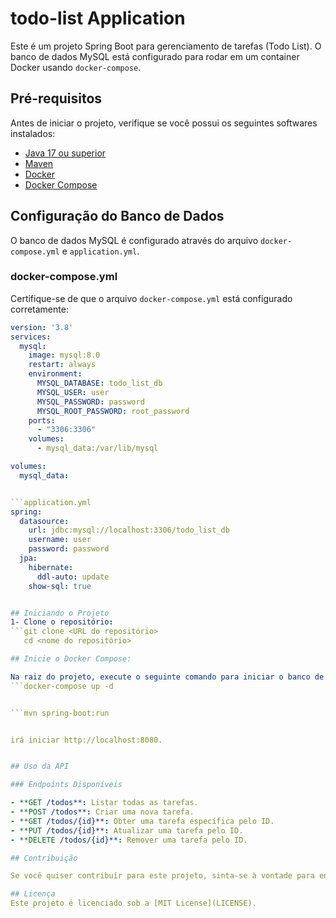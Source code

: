 # todo-list Application

Este é um projeto Spring Boot para gerenciamento de tarefas (Todo List). O banco de dados MySQL está configurado para rodar em um container Docker usando `docker-compose`.

## Pré-requisitos

Antes de iniciar o projeto, verifique se você possui os seguintes softwares instalados:

- [Java 17 ou superior](https://www.oracle.com/java/technologies/javase-jdk11-downloads.html)
- [Maven](https://maven.apache.org/)
- [Docker](https://www.docker.com/get-started)
- [Docker Compose](https://docs.docker.com/compose/)

## Configuração do Banco de Dados

O banco de dados MySQL é configurado através do arquivo `docker-compose.yml` e `application.yml`.

### docker-compose.yml

Certifique-se de que o arquivo `docker-compose.yml` está configurado corretamente:

```yaml
version: '3.8'
services:
  mysql:
    image: mysql:8.0
    restart: always
    environment:
      MYSQL_DATABASE: todo_list_db
      MYSQL_USER: user
      MYSQL_PASSWORD: password
      MYSQL_ROOT_PASSWORD: root_password
    ports:
      - "3306:3306"
    volumes:
      - mysql_data:/var/lib/mysql

volumes:
  mysql_data:


```application.yml
spring:
  datasource:
    url: jdbc:mysql://localhost:3306/todo_list_db
    username: user
    password: password
  jpa:
    hibernate:
      ddl-auto: update
    show-sql: true


## Iniciando o Projeto
1- Clone o repositório:
```git clone <URL do repositório>
   cd <nome do repositório>

## Inicie o Docker Compose:

Na raiz do projeto, execute o seguinte comando para iniciar o banco de dados:
```docker-compose up -d


```mvn spring-boot:run


irá iniciar http://localhost:8080.


## Uso da API

### Endpoints Disponíveis

- **GET /todos**: Listar todas as tarefas.
- **POST /todos**: Criar uma nova tarefa.
- **GET /todos/{id}**: Obter uma tarefa específica pelo ID.
- **PUT /todos/{id}**: Atualizar uma tarefa pelo ID.
- **DELETE /todos/{id}**: Remover uma tarefa pelo ID.

## Contribuição

Se você quiser contribuir para este projeto, sinta-se à vontade para enviar um pull request ou abrir uma issue.

## Licença
Este projeto é licenciado sob a [MIT License](LICENSE).